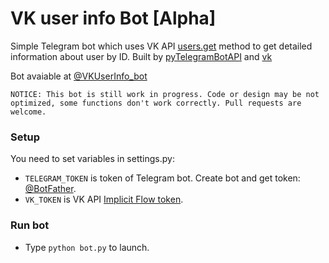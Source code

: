 # VK user info Bot [Alpha]
Simple Telegram bot which uses VK API [users.get][1] method to get detailed information about user by ID. Built by [pyTelegramBotAPI][5] and [vk][6]

Bot avaiable at [@VKUserInfo_bot][4]

`NOTICE: This bot is still work in progress. Code or design may be not optimized, some functions don't work correctly. Pull requests are welcome.`

### Setup
You need to set variables in settings.py:
* `TELEGRAM_TOKEN` is token of Telegram bot. Create bot and get token: [@BotFather][2].
* `VK_TOKEN` is VK API [Implicit Flow token][3].

### Run bot
* Type `python bot.py` to launch.



[1]: https://vk.com/dev/users.get "API method"
[2]: https://telegram.me/BotFather "Open @BotFather in Telegram"
[3]: https://vk.com/dev/implicit_flow_user "Implicit Flow for User Access Token"
[4]: https://telegram.me/@VKUserInfo_bot "Contact @VKUserInfo_bot"
[5]: https://github.com/eternnoir/pyTelegramBotAPI "pyTelegramBotAPI at Github"
[6]: https://github.com/voronind/vk "VK at Github"
